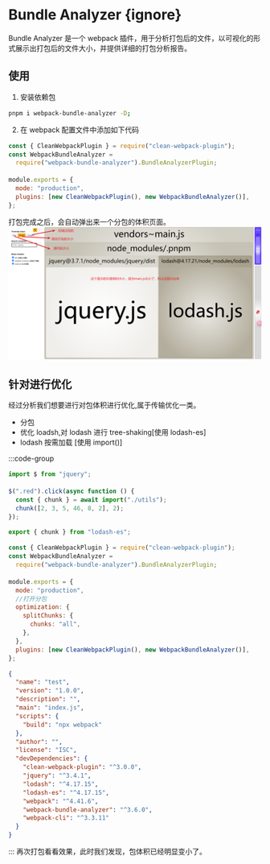 # Bundle Analyzer {ignore}

Bundle Analyzer 是一个 webpack 插件，用于分析打包后的文件，以可视化的形式展示出打包后的文件大小，并提供详细的打包分析报告。

## 使用

1.  安装依赖包

```sh
pnpm i webpack-bundle-analyzer -D;
```

2.  在 webpack 配置文件中添加如下代码

```js
const { CleanWebpackPlugin } = require("clean-webpack-plugin");
const WebpackBundleAnalyzer =
  require("webpack-bundle-analyzer").BundleAnalyzerPlugin;

module.exports = {
  mode: "production",
  plugins: [new CleanWebpackPlugin(), new WebpackBundleAnalyzer()],
};
```

打包完成之后，会自动弹出来一个分包的体积页面。
![](assets/bundle-analyzer.png)

## 针对进行优化

经过分析我们想要进行对包体积进行优化,属于传输优化一类。

- 分包
- 优化 loadsh,对 lodash 进行 tree-shaking[使用 lodash-es]
- lodash 按需加载 [使用 import()]

:::code-group

```js [index.js]
import $ from "jquery";

$(".red").click(async function () {
  const { chunk } = await import("./utils");
  chunk([2, 3, 5, 46, 8, 2], 2);
});
```

```js [utils.js]
export { chunk } from "lodash-es";
```

```js [webpack.config.js]
const { CleanWebpackPlugin } = require("clean-webpack-plugin");
const WebpackBundleAnalyzer =
  require("webpack-bundle-analyzer").BundleAnalyzerPlugin;

module.exports = {
  mode: "production",
  //打开分包
  optimization: {
    splitChunks: {
      chunks: "all",
    },
  },
  plugins: [new CleanWebpackPlugin(), new WebpackBundleAnalyzer()],
};
```

```json [package.json]
{
  "name": "test",
  "version": "1.0.0",
  "description": "",
  "main": "index.js",
  "scripts": {
    "build": "npx webpack"
  },
  "author": "",
  "license": "ISC",
  "devDependencies": {
    "clean-webpack-plugin": "^3.0.0",
    "jquery": "^3.4.1",
    "lodash": "^4.17.15",
    "lodash-es": "^4.17.15",
    "webpack": "^4.41.6",
    "webpack-bundle-analyzer": "^3.6.0",
    "webpack-cli": "^3.3.11"
  }
}
```

:::
再次打包看看效果，此时我们发现，包体积已经明显变小了。
